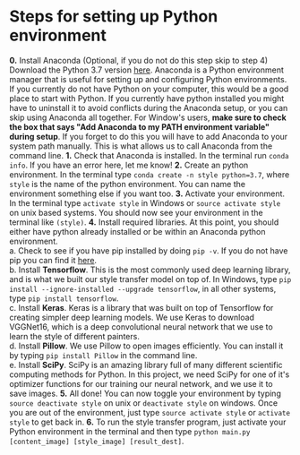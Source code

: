# Steps for setting up Python environment

<b>0.</b> Install Anaconda (Optional, if you do not do this step skip to step 4) Download the Python 3.7 version <a href=https://www.anaconda.com/download/>here</a>.  Anaconda is a Python environment 
manager that is useful for setting up and configuring Python environments.  If you currently do not have Python on your computer, this would 
be a good place to start with Python.  If you currently have python installed you might have to uninstall it to avoid conflicts during the 
Anaconda setup, or you can skip using Anaconda all together.  For Window's users, <b>make sure to check the box that says 
"Add Anaconda to my PATH environment variable" during setup</b>.  If you forget to do this you will have to add Anaconda to your system path
manually.  This is what allows us to call Anaconda from the command line.
<b>1.</b> Check that Anaconda is installed.  In the terminal run `conda info`.  If you have an error here, let me know!
<b>2.</b> Create an python environment.  In the terminal type `conda create -n style python=3.7`, where `style` is the name of the python environment.
You can name the environment something else if you want too.
<b>3.</b> Activate your environment.  In the terminal type `activate style` in Windows or `source activate style` on unix based systems.  You should now see
your environment in the terminal like `(style)`.
<b>4.</b> Install required libraries.  At this point, you should either have python already installed or be within an Anaconda python environment. <br />
    a. Check to see if you have pip installed by doing `pip -v`.  If you do not have pip you can find it <a href=https://pip.pypa.io/en/stable/installing/>here</a>.
    <br />
    b. Install <b>Tensorflow</b>.  This is the most commonly used deep learning library, and is what we built our style transfer model on top of.
    In Windows, type `pip install --ignore-installed --upgrade tensorflow`, in all other systems, type `pip install tensorflow`.
    <br />
    c. Install <b>Keras</b>.  Keras is a library that was built on top of Tensorflow for creating simpler deep learning models.  We use Keras to
    download VGGNet16, which is a deep convolutional neural network that we use to learn the style of different painters.
    <br />
    d. Install <b>Pillow</b>.  We use Pillow to open images efficiently.  You can install it by typing `pip install Pillow` in the command line.
    <br />
    e. Install <b>SciPy</b>.  SciPy is an amazing library full of many different scientific computing methods for Python.  In this project, we need 
    SciPy for one of it's optimizer functions for our training our neural network, and we use it to save images. 
<b>5.</b> All done!  You can now toggle your environment by typing `source deactivate style` on unix or `deactivate style` on windows.  Once you are out of
the environment, just type `source activate style` or `activate style` to get back in.
<b>6.</b> To run the style transfer program, just activate your Python environment in the terminal and then type `python main.py [content_image] [style_image] [result_dest]`.
    
